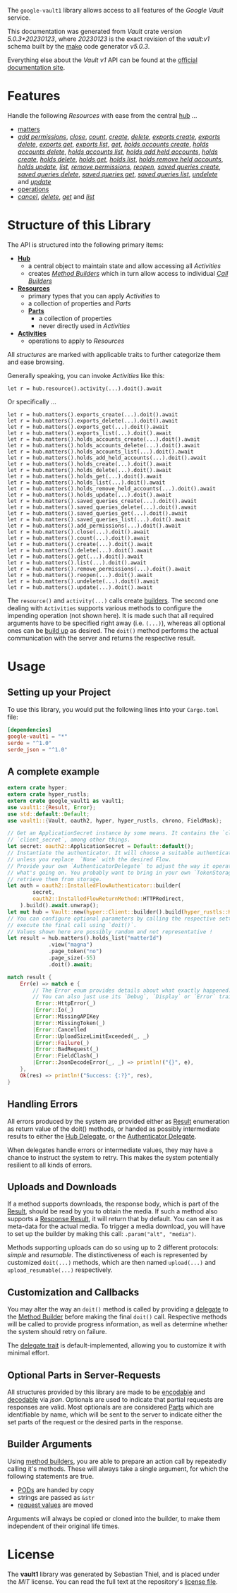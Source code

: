 <!---
DO NOT EDIT !
This file was generated automatically from 'src/generator/templates/api/README.md.mako'
DO NOT EDIT !
-->
The `google-vault1` library allows access to all features of the *Google Vault* service.

This documentation was generated from *Vault* crate version *5.0.3+20230123*, where *20230123* is the exact revision of the *vault:v1* schema built by the [mako](http://www.makotemplates.org/) code generator *v5.0.3*.

Everything else about the *Vault* *v1* API can be found at the
[official documentation site](https://developers.google.com/vault).
# Features

Handle the following *Resources* with ease from the central [hub](https://docs.rs/google-vault1/5.0.3+20230123/google_vault1/Vault) ... 

* [matters](https://docs.rs/google-vault1/5.0.3+20230123/google_vault1/api::Matter)
 * [*add permissions*](https://docs.rs/google-vault1/5.0.3+20230123/google_vault1/api::MatterAddPermissionCall), [*close*](https://docs.rs/google-vault1/5.0.3+20230123/google_vault1/api::MatterCloseCall), [*count*](https://docs.rs/google-vault1/5.0.3+20230123/google_vault1/api::MatterCountCall), [*create*](https://docs.rs/google-vault1/5.0.3+20230123/google_vault1/api::MatterCreateCall), [*delete*](https://docs.rs/google-vault1/5.0.3+20230123/google_vault1/api::MatterDeleteCall), [*exports create*](https://docs.rs/google-vault1/5.0.3+20230123/google_vault1/api::MatterExportCreateCall), [*exports delete*](https://docs.rs/google-vault1/5.0.3+20230123/google_vault1/api::MatterExportDeleteCall), [*exports get*](https://docs.rs/google-vault1/5.0.3+20230123/google_vault1/api::MatterExportGetCall), [*exports list*](https://docs.rs/google-vault1/5.0.3+20230123/google_vault1/api::MatterExportListCall), [*get*](https://docs.rs/google-vault1/5.0.3+20230123/google_vault1/api::MatterGetCall), [*holds accounts create*](https://docs.rs/google-vault1/5.0.3+20230123/google_vault1/api::MatterHoldAccountCreateCall), [*holds accounts delete*](https://docs.rs/google-vault1/5.0.3+20230123/google_vault1/api::MatterHoldAccountDeleteCall), [*holds accounts list*](https://docs.rs/google-vault1/5.0.3+20230123/google_vault1/api::MatterHoldAccountListCall), [*holds add held accounts*](https://docs.rs/google-vault1/5.0.3+20230123/google_vault1/api::MatterHoldAddHeldAccountCall), [*holds create*](https://docs.rs/google-vault1/5.0.3+20230123/google_vault1/api::MatterHoldCreateCall), [*holds delete*](https://docs.rs/google-vault1/5.0.3+20230123/google_vault1/api::MatterHoldDeleteCall), [*holds get*](https://docs.rs/google-vault1/5.0.3+20230123/google_vault1/api::MatterHoldGetCall), [*holds list*](https://docs.rs/google-vault1/5.0.3+20230123/google_vault1/api::MatterHoldListCall), [*holds remove held accounts*](https://docs.rs/google-vault1/5.0.3+20230123/google_vault1/api::MatterHoldRemoveHeldAccountCall), [*holds update*](https://docs.rs/google-vault1/5.0.3+20230123/google_vault1/api::MatterHoldUpdateCall), [*list*](https://docs.rs/google-vault1/5.0.3+20230123/google_vault1/api::MatterListCall), [*remove permissions*](https://docs.rs/google-vault1/5.0.3+20230123/google_vault1/api::MatterRemovePermissionCall), [*reopen*](https://docs.rs/google-vault1/5.0.3+20230123/google_vault1/api::MatterReopenCall), [*saved queries create*](https://docs.rs/google-vault1/5.0.3+20230123/google_vault1/api::MatterSavedQueryCreateCall), [*saved queries delete*](https://docs.rs/google-vault1/5.0.3+20230123/google_vault1/api::MatterSavedQueryDeleteCall), [*saved queries get*](https://docs.rs/google-vault1/5.0.3+20230123/google_vault1/api::MatterSavedQueryGetCall), [*saved queries list*](https://docs.rs/google-vault1/5.0.3+20230123/google_vault1/api::MatterSavedQueryListCall), [*undelete*](https://docs.rs/google-vault1/5.0.3+20230123/google_vault1/api::MatterUndeleteCall) and [*update*](https://docs.rs/google-vault1/5.0.3+20230123/google_vault1/api::MatterUpdateCall)
* [operations](https://docs.rs/google-vault1/5.0.3+20230123/google_vault1/api::Operation)
 * [*cancel*](https://docs.rs/google-vault1/5.0.3+20230123/google_vault1/api::OperationCancelCall), [*delete*](https://docs.rs/google-vault1/5.0.3+20230123/google_vault1/api::OperationDeleteCall), [*get*](https://docs.rs/google-vault1/5.0.3+20230123/google_vault1/api::OperationGetCall) and [*list*](https://docs.rs/google-vault1/5.0.3+20230123/google_vault1/api::OperationListCall)




# Structure of this Library

The API is structured into the following primary items:

* **[Hub](https://docs.rs/google-vault1/5.0.3+20230123/google_vault1/Vault)**
    * a central object to maintain state and allow accessing all *Activities*
    * creates [*Method Builders*](https://docs.rs/google-vault1/5.0.3+20230123/google_vault1/client::MethodsBuilder) which in turn
      allow access to individual [*Call Builders*](https://docs.rs/google-vault1/5.0.3+20230123/google_vault1/client::CallBuilder)
* **[Resources](https://docs.rs/google-vault1/5.0.3+20230123/google_vault1/client::Resource)**
    * primary types that you can apply *Activities* to
    * a collection of properties and *Parts*
    * **[Parts](https://docs.rs/google-vault1/5.0.3+20230123/google_vault1/client::Part)**
        * a collection of properties
        * never directly used in *Activities*
* **[Activities](https://docs.rs/google-vault1/5.0.3+20230123/google_vault1/client::CallBuilder)**
    * operations to apply to *Resources*

All *structures* are marked with applicable traits to further categorize them and ease browsing.

Generally speaking, you can invoke *Activities* like this:

```Rust,ignore
let r = hub.resource().activity(...).doit().await
```

Or specifically ...

```ignore
let r = hub.matters().exports_create(...).doit().await
let r = hub.matters().exports_delete(...).doit().await
let r = hub.matters().exports_get(...).doit().await
let r = hub.matters().exports_list(...).doit().await
let r = hub.matters().holds_accounts_create(...).doit().await
let r = hub.matters().holds_accounts_delete(...).doit().await
let r = hub.matters().holds_accounts_list(...).doit().await
let r = hub.matters().holds_add_held_accounts(...).doit().await
let r = hub.matters().holds_create(...).doit().await
let r = hub.matters().holds_delete(...).doit().await
let r = hub.matters().holds_get(...).doit().await
let r = hub.matters().holds_list(...).doit().await
let r = hub.matters().holds_remove_held_accounts(...).doit().await
let r = hub.matters().holds_update(...).doit().await
let r = hub.matters().saved_queries_create(...).doit().await
let r = hub.matters().saved_queries_delete(...).doit().await
let r = hub.matters().saved_queries_get(...).doit().await
let r = hub.matters().saved_queries_list(...).doit().await
let r = hub.matters().add_permissions(...).doit().await
let r = hub.matters().close(...).doit().await
let r = hub.matters().count(...).doit().await
let r = hub.matters().create(...).doit().await
let r = hub.matters().delete(...).doit().await
let r = hub.matters().get(...).doit().await
let r = hub.matters().list(...).doit().await
let r = hub.matters().remove_permissions(...).doit().await
let r = hub.matters().reopen(...).doit().await
let r = hub.matters().undelete(...).doit().await
let r = hub.matters().update(...).doit().await
```

The `resource()` and `activity(...)` calls create [builders][builder-pattern]. The second one dealing with `Activities` 
supports various methods to configure the impending operation (not shown here). It is made such that all required arguments have to be 
specified right away (i.e. `(...)`), whereas all optional ones can be [build up][builder-pattern] as desired.
The `doit()` method performs the actual communication with the server and returns the respective result.

# Usage

## Setting up your Project

To use this library, you would put the following lines into your `Cargo.toml` file:

```toml
[dependencies]
google-vault1 = "*"
serde = "^1.0"
serde_json = "^1.0"
```

## A complete example

```Rust
extern crate hyper;
extern crate hyper_rustls;
extern crate google_vault1 as vault1;
use vault1::{Result, Error};
use std::default::Default;
use vault1::{Vault, oauth2, hyper, hyper_rustls, chrono, FieldMask};

// Get an ApplicationSecret instance by some means. It contains the `client_id` and 
// `client_secret`, among other things.
let secret: oauth2::ApplicationSecret = Default::default();
// Instantiate the authenticator. It will choose a suitable authentication flow for you, 
// unless you replace  `None` with the desired Flow.
// Provide your own `AuthenticatorDelegate` to adjust the way it operates and get feedback about 
// what's going on. You probably want to bring in your own `TokenStorage` to persist tokens and
// retrieve them from storage.
let auth = oauth2::InstalledFlowAuthenticator::builder(
        secret,
        oauth2::InstalledFlowReturnMethod::HTTPRedirect,
    ).build().await.unwrap();
let mut hub = Vault::new(hyper::Client::builder().build(hyper_rustls::HttpsConnectorBuilder::new().with_native_roots().https_or_http().enable_http1().build()), auth);
// You can configure optional parameters by calling the respective setters at will, and
// execute the final call using `doit()`.
// Values shown here are possibly random and not representative !
let result = hub.matters().holds_list("matterId")
             .view("magna")
             .page_token("no")
             .page_size(-55)
             .doit().await;

match result {
    Err(e) => match e {
        // The Error enum provides details about what exactly happened.
        // You can also just use its `Debug`, `Display` or `Error` traits
         Error::HttpError(_)
        |Error::Io(_)
        |Error::MissingAPIKey
        |Error::MissingToken(_)
        |Error::Cancelled
        |Error::UploadSizeLimitExceeded(_, _)
        |Error::Failure(_)
        |Error::BadRequest(_)
        |Error::FieldClash(_)
        |Error::JsonDecodeError(_, _) => println!("{}", e),
    },
    Ok(res) => println!("Success: {:?}", res),
}

```
## Handling Errors

All errors produced by the system are provided either as [Result](https://docs.rs/google-vault1/5.0.3+20230123/google_vault1/client::Result) enumeration as return value of
the doit() methods, or handed as possibly intermediate results to either the 
[Hub Delegate](https://docs.rs/google-vault1/5.0.3+20230123/google_vault1/client::Delegate), or the [Authenticator Delegate](https://docs.rs/yup-oauth2/*/yup_oauth2/trait.AuthenticatorDelegate.html).

When delegates handle errors or intermediate values, they may have a chance to instruct the system to retry. This 
makes the system potentially resilient to all kinds of errors.

## Uploads and Downloads
If a method supports downloads, the response body, which is part of the [Result](https://docs.rs/google-vault1/5.0.3+20230123/google_vault1/client::Result), should be
read by you to obtain the media.
If such a method also supports a [Response Result](https://docs.rs/google-vault1/5.0.3+20230123/google_vault1/client::ResponseResult), it will return that by default.
You can see it as meta-data for the actual media. To trigger a media download, you will have to set up the builder by making
this call: `.param("alt", "media")`.

Methods supporting uploads can do so using up to 2 different protocols: 
*simple* and *resumable*. The distinctiveness of each is represented by customized 
`doit(...)` methods, which are then named `upload(...)` and `upload_resumable(...)` respectively.

## Customization and Callbacks

You may alter the way an `doit()` method is called by providing a [delegate](https://docs.rs/google-vault1/5.0.3+20230123/google_vault1/client::Delegate) to the 
[Method Builder](https://docs.rs/google-vault1/5.0.3+20230123/google_vault1/client::CallBuilder) before making the final `doit()` call. 
Respective methods will be called to provide progress information, as well as determine whether the system should 
retry on failure.

The [delegate trait](https://docs.rs/google-vault1/5.0.3+20230123/google_vault1/client::Delegate) is default-implemented, allowing you to customize it with minimal effort.

## Optional Parts in Server-Requests

All structures provided by this library are made to be [encodable](https://docs.rs/google-vault1/5.0.3+20230123/google_vault1/client::RequestValue) and 
[decodable](https://docs.rs/google-vault1/5.0.3+20230123/google_vault1/client::ResponseResult) via *json*. Optionals are used to indicate that partial requests are responses 
are valid.
Most optionals are are considered [Parts](https://docs.rs/google-vault1/5.0.3+20230123/google_vault1/client::Part) which are identifiable by name, which will be sent to 
the server to indicate either the set parts of the request or the desired parts in the response.

## Builder Arguments

Using [method builders](https://docs.rs/google-vault1/5.0.3+20230123/google_vault1/client::CallBuilder), you are able to prepare an action call by repeatedly calling it's methods.
These will always take a single argument, for which the following statements are true.

* [PODs][wiki-pod] are handed by copy
* strings are passed as `&str`
* [request values](https://docs.rs/google-vault1/5.0.3+20230123/google_vault1/client::RequestValue) are moved

Arguments will always be copied or cloned into the builder, to make them independent of their original life times.

[wiki-pod]: http://en.wikipedia.org/wiki/Plain_old_data_structure
[builder-pattern]: http://en.wikipedia.org/wiki/Builder_pattern
[google-go-api]: https://github.com/google/google-api-go-client

# License
The **vault1** library was generated by Sebastian Thiel, and is placed 
under the *MIT* license.
You can read the full text at the repository's [license file][repo-license].

[repo-license]: https://github.com/Byron/google-apis-rsblob/main/LICENSE.md


